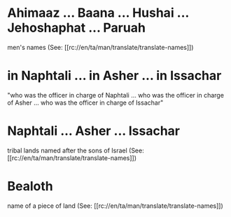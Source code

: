 # Ahimaaz ... Baana ... Hushai ... Jehoshaphat ... Paruah

men's names (See: [[rc://en/ta/man/translate/translate-names]])

# in Naphtali ... in Asher ... in Issachar

"who was the officer in charge of Naphtali ... who was the officer in charge of Asher ... who was the officer in charge of Issachar"

# Naphtali ... Asher ... Issachar

tribal lands named after the sons of Israel (See: [[rc://en/ta/man/translate/translate-names]])

# Bealoth

name of a piece of land (See: [[rc://en/ta/man/translate/translate-names]])

